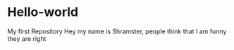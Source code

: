 # Hello-world
My first Repository
Hey my name is Shramster, people think that I am funny
they are right
